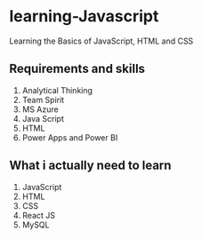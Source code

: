 # learning-Javascript

Learning the Basics of JavaScript, HTML and CSS

## Requirements and skills

1. Analytical Thinking
2. Team Spirit
3. MS Azure
4. Java Script
5. HTML
6. Power Apps and Power BI

## What i actually need to learn

1) JavaScript
2) HTML
3) CSS
4) React JS
5) MySQL
